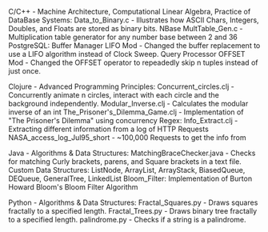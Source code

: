 C/C++ - Machine Architecture, Computational Linear Algebra, Practice of DataBase Systems:
  Data_to_Binary.c - Illustrates how ASCII Chars, Integers, Doubles, and Floats are stored as binary bits.
  NBase MultTable_Gen.c - Multiplication table generator for any number base between 2 and 36
  PostgreSQL:
    Buffer Manager LIFO Mod - Changed the buffer replacement to use a LIFO algorithm instead of Clock Sweep.
    Query Processor OFFSET Mod - Changed the OFFSET operator to repeadedly skip n tuples instead of just once.
    
Clojure - Advanced Programming Principles:
  Concurrent_circles.clj - Concurrently animate n circles, interact with each circle and the background independently.
  Modular_Inverse.clj - Calculates the modular inverse of an int
  The_Prisoner's_Dilemma_Game.clj - Implementation of "The Prisoner's Dilemma" using concurrency
  Regex:
    Info_Extract.clj - Extracting different information from a log of HTTP Requests
    NASA_access_log_Jul95_short - ~100,000 Requests to get the info from

Java - Algorithms & Data Structures:
  MatchingBraceChecker.java - Checks for matching Curly brackets, parens, and Square brackets in a text file.
  Custom Data Structures: 
    ListNode, ArrayList, ArrayStack, BiasedQueue, DEQueue, GeneralTree, LinkedList
  Bloom_Filter:
    Implementation of Burton Howard Bloom's Bloom Filter Algorithm
    
Python - Algorithms & Data Structures:
  Fractal_Squares.py - Draws squares fractally to a specified length.
  Fractal_Trees.py - Draws binary tree fractally to a specified length.
  palindrome.py - Checks if a string is a palindrome.
  
